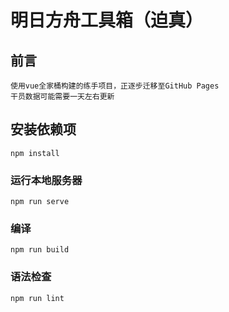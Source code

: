 # 明日方舟工具箱（迫真）

## 前言

    使用vue全家桶构建的练手项目，正逐步迁移至GitHub Pages
    干员数据可能需要一天左右更新

## 安装依赖项

```
npm install
```

### 运行本地服务器

```
npm run serve
```

### 编译

```
npm run build
```

### 语法检查

```
npm run lint
```
